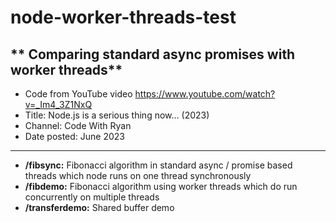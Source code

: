 # node-worker-threads-test
** Comparing standard async promises with worker threads**
----
* Code from YouTube video https://www.youtube.com/watch?v=_Im4_3Z1NxQ
* Title: Node.js is a serious thing now… (2023) 
* Channel: Code With Ryan
* Date posted: June 2023
----
* **/fibsync:** Fibonacci algorithm in standard async / promise based threads which node runs on one thread synchronously
* **/fibdemo:** Fibonacci algorithm using worker threads which do run concurrently on multiple threads
* **/transferdemo:** Shared buffer demo
